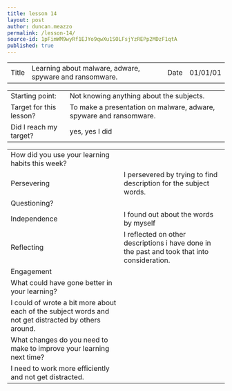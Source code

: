 ```yaml
---
title: lesson 14
layout: post
author: duncan.meazzo
permalink: /lesson-14/
source-id: 1pFimWM9wyRf1EJYo9qwXu1SOLFsjYzREPp2MDzF1qtA
published: true
---
```

<table>
  <tr>
    <td>Title</td>
    <td>Learning about malware, adware, spyware and ransomware.</td>
    <td>Date</td>
    <td>01/01/01</td>
  </tr>
</table>


<table>
  <tr>
    <td>Starting point:</td>
    <td>Not knowing anything about the subjects.</td>
  </tr>
  <tr>
    <td>Target for this lesson?</td>
    <td>To make a presentation on malware, adware, spyware and ransomware.</td>
  </tr>
  <tr>
    <td>Did I reach my target? </td>
    <td>yes, yes I did</td>
  </tr>
</table>


<table>
  <tr>
    <td>How did you use your learning habits this week?</td>
    <td></td>
  </tr>
  <tr>
    <td>Persevering</td>
    <td>I persevered by trying to find description for the subject words.</td>
  </tr>
  <tr>
    <td>Questioning?</td>
    <td></td>
  </tr>
  <tr>
    <td>Independence</td>
    <td>I found out about the words by myself</td>
  </tr>
  <tr>
    <td>Reflecting</td>
    <td>I reflected on other descriptions i have done in the past and took that into consideration.</td>
  </tr>
  <tr>
    <td>Engagement</td>
    <td></td>
  </tr>
  <tr>
    <td>What could have gone better in your learning?</td>
    <td></td>
  </tr>
  <tr>
    <td>I could of wrote a bit more about each of the subject words and not get distracted by others around.</td>
    <td></td>
  </tr>
  <tr>
    <td>What changes do you need to make to improve your learning next time?</td>
    <td></td>
  </tr>
  <tr>
    <td>I need to work more efficiently and not get distracted.</td>
    <td></td>
  </tr>
</table>


